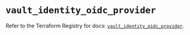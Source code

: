 # `vault_identity_oidc_provider`

Refer to the Terraform Registry for docs: [`vault_identity_oidc_provider`](https://registry.terraform.io/providers/hashicorp/vault/4.2.0/docs/resources/identity_oidc_provider).
